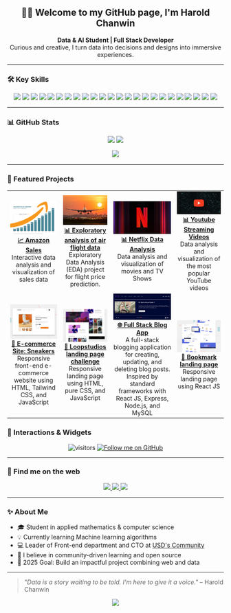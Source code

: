 <!-- <!-- <!-- Custom Banner -->
<!-- <p align="center">
  <img src="assets/banner.png" alt="Harold Chanwin - Data Science & Front-End Developer" style="border-radius: 12px;">
</p> -->

<h2 align="center">👋🎉 Welcome to my GitHub page, I'm Harold Chanwin</h2>
<p align="center">
  <b>Data & AI Student | Full Stack Developer</b><br/>
  Curious and creative, I turn data into decisions and designs into immersive experiences.
</p>

---

### 🛠️ Key Skills

<p align="center"> <!-- 🔢 Data Science & Python Stack --> <img src="https://img.shields.io/badge/Python-3673A5?style=for-the-badge&logo=python&logoColor=white"/> <img src="https://img.shields.io/badge/R-276DC3?style=for-the-badge&logo=r&logoColor=white"/> <img src="https://img.shields.io/badge/NumPy-013243?style=for-the-badge&logo=numpy&logoColor=white"/> <img src="https://img.shields.io/badge/Pandas-150458?style=for-the-badge&logo=pandas&logoColor=white"/> <img src="https://img.shields.io/badge/Matplotlib-11557C?style=for-the-badge&logo=matplotlib&logoColor=white"/> <img src="https://img.shields.io/badge/Seaborn-4C65A8?style=for-the-badge&logoColor=white"/> <img src="https://img.shields.io/badge/Plotly-3F4F75?style=for-the-badge&logo=plotly&logoColor=white"/> <img src="https://img.shields.io/badge/SciPy-8CAAE6?style=for-the-badge&logo=scipy&logoColor=white"/> <img src="https://img.shields.io/badge/Scikit--Learn-F7931E?style=for-the-badge&logo=scikit-learn&logoColor=white"/> <img src="https://img.shields.io/badge/Machine_Learning-0A192F?style=for-the-badge&logo=tensorflow&logoColor=F6C343"/> <!-- 🌐 Front-End Development --> <img src="https://img.shields.io/badge/HTML5-E34F26?style=for-the-badge&logo=html5&logoColor=white"/> <img src="https://img.shields.io/badge/CSS3-1572B6?style=for-the-badge&logo=css3&logoColor=white"/> <img src="https://img.shields.io/badge/Sass/SCSS-CC6699?style=for-the-badge&logo=sass&logoColor=white"/> <img src="https://img.shields.io/badge/TailwindCSS-0EA5E9?style=for-the-badge&logo=tailwindcss&logoColor=white"/> <img src="https://img.shields.io/badge/JavaScript-F7DF1E?style=for-the-badge&logo=javascript&logoColor=black"/> <img src="https://img.shields.io/badge/React-20232A?style=for-the-badge&logo=react&logoColor=61DAFB"/> <!-- 🧱 Back-End Development --> <img src="https://img.shields.io/badge/Node.js-339933?style=for-the-badge&logo=node.js&logoColor=white"/> <img src="https://img.shields.io/badge/Express.js-000000?style=for-the-badge&logo=express&logoColor=white"/> <!-- 🗄️ Databases --> <img src="https://img.shields.io/badge/MongoDB-47A248?style=for-the-badge&logo=mongodb&logoColor=white"/> <img src="https://img.shields.io/badge/SQL-003B57?style=for-the-badge&logo=sqlite&logoColor=white"/> <img src="https://img.shields.io/badge/MySQL-4479A1?style=for-the-badge&logo=mysql&logoColor=white"/> <img src="https://img.shields.io/badge/PostgreSQL-4169E1?style=for-the-badge&logo=postgresql&logoColor=white"/> <img src="https://img.shields.io/badge/MariaDB-003545?style=for-the-badge&logo=mariadb&logoColor=white"/> <!-- 🔧 Tools --> <img src="https://img.shields.io/badge/Git-F05032?style=for-the-badge&logo=git&logoColor=white"/> </p>

---

### 📊 GitHub Stats

<p align="center">
  <img src="https://github-readme-stats.vercel.app/api?username=chanwinharold&show_icons=true&theme=radical&count_private=true" />
  <img src="https://github-readme-stats.vercel.app/api/top-langs/?username=chanwinharold&layout=compact&theme=radical" />
</p>

<p align="center">
  <img src="https://github-readme-activity-graph.vercel.app/graph?username=chanwinharold&theme=react-dark&hide_border=true" />
</p>

---

### 🚀 Featured Projects

<table>
  <tr>
    <td align="center">
      <a href="https://github.com/chanwinharold/Amazon_Sales" target="_blank">
        <img src="assets/amazon-sales-preview.png" width="280px"/>
        <br/><b>📈 Amazon Sales</b>
      </a>
      <br/>Interactive data analysis and visualization of sales data
    </td>
    <td align="center">
      <a href="https://github.com/chanwinharold/Prevision_du_prix_des_vols" target="_blank">
        <img src="assets/vols-img.jpeg" width="280px"/>
        <br/><b>📊 Exploratory analysis of air flight data</b>
      </a>
      <br/>Exploratory Data Analysis (EDA) project for flight price prediction.
    </td>
    <td align="center">
      <a href="https://github.com/chanwinharold/Netflix_Data_Project" target="_blank">
        <img src="assets/Netflix-img.webp" width="280px"/>
        <br/><b>📊 Netflix Data Analysis</b>
      </a>
      <br/>Data analysis and visualization of movies and TV Shows
    </td>
    <td align="center">
        <a href="https://github.com/chanwinharold/Youtube_Data_Project" target="_blank">
          <img src="assets/youtube_img.webp" width="280px"/>
          <br/><b>📊​ Youtube Streaming Videos</b>
        </a>
        <br/>Data analysis and visualization of the most popular YouTube videos
    </td>
  </tr>

  <tr>
    <td align="center">
      <a href="https://ecommerce-product-page-main-orpin-eight.vercel.app/" target="_blank">
        <img src="assets/ecommerce-preview.jpg" width="280px"/>
        <br/><b>👟 E-commerce Site: Sneakers</b>
      </a>
      <br/>Responsive front-end e-commerce website using HTML, Tailwind CSS, and JavaScript
    </td>
    <td align="center">
        <a href="https://loopstudios-landing-page-main-drab-three.vercel.app/" target="_blank">
          <img src="assets/loopstudio.jpg" width="280px"/>
          <br/><b>​🏢​ Loopstudios landing page challenge</b>
        </a>
        <br/>Responsive landing page using HTML, pure CSS, and JavaScript
    </td>
    <td align="center">
        <a href="https://github.com/chanwinharold/Full_Stack_Blog_App" target="_blank">
          <img src="./assets/blog_app_dark_mode.png" width="280px"/>
          <br/><b>🌐​ Full Stack Blog App</b>
        </a>
        <br/>A full-stack blogging application for creating, updating, and deleting blog posts. Inspired by standard frameworks with React JS, Express, Node.js, and MySQL
    </td>
    <td align="center">
      <a href="https://bookmark-landing-page-master-hazel.vercel.app/" target="_blank">
        <img src="https://github.com/chanwinharold/bookmark-landing-page-master/raw/main/public/preview.jpg" width="280px"/>
        <br/><b>🔖​ Bookmark landing page</b>
      </a>
      <br/>Responsive landing page using React JS
    </td>
  </tr>
</table>

### 🧩 Interactions & Widgets

<p align="center">
  <img src="https://komarev.com/ghpvc/?username=chanwinharold&style=flat-square&color=blue" alt="visitors"/>
  <a href="https://github.com/chanwinharold?tab=followers" target="_blank">
    <img src="https://img.shields.io/github/followers/chanwinharold?label=Follow&style=social" alt="Follow me on GitHub">
  </a>
</p>

---

### 🔗 Find me on the web

<p align="center">
  <a href="https://www.linkedin.com/in/harold-chanwin-profile" target="_blank">
    <img src="https://img.shields.io/badge/LinkedIn-%230077B5.svg?&style=for-the-badge&logo=linkedin&logoColor=white" />
  </a>
  <a href="https://www.frontendmentor.io/profile/chanwinharold" target="_blank">
    <img src="https://img.shields.io/badge/Frontend_Mentor-3F54A3?style=for-the-badge&logo=frontendmentor&logoColor=white" />
  </a>
  <a href="mailto:chanwinharold@gmail.com" target="_blank">
    <img src="https://img.shields.io/badge/Email-EA4335?style=for-the-badge&logo=gmail&logoColor=white" />
  </a>
</p>

---

### ✨ About Me

- 🎓 Student in applied mathematics & computer science
- 💡 Currently learning Machine learning algorithms
- 💻 Leader of Front-end department and CTO at [USD's Community](https://www.linkedin.com/company/united-student-developers)
- 🌱 I believe in community-driven learning and open source
- 🎯 2025 Goal: Build an impactful project combining web and data

---

> _"Data is a story waiting to be told. I'm here to give it a voice."_ – Harold Chanwin

<p align="center">
  <img src="https://readme-typing-svg.vercel.app/?font=Fira+Code&weight=500&size=22&pause=1000&color=38BDF8&center=true&vCenter=true&width=800&lines=Passionate+about+web+and+data+%F0%9F%93%88;Designer+of+elegant+and+efficient+solutions+%E2%9A%99%EF%B8%8F;Always+curious+and+learning+%F0%9F%8C%8D" />
</p>
